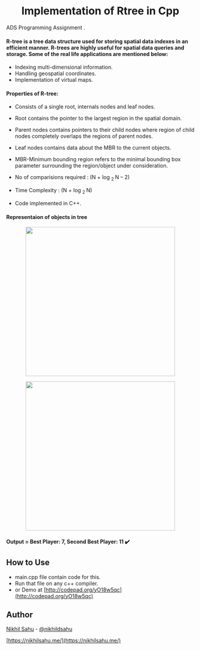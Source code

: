 <h1 align="center">Implementation of Rtree in Cpp</h1>
ADS Programming Assignment .

 ####  R-tree is a tree data structure used for storing spatial data indexes in an efficient manner. R-trees are highly useful for spatial data queries and storage. Some of the real life applications are mentioned below:
  - Indexing multi-dimensional information.
  - Handling geospatial coordinates.
  - Implementation of virtual maps.

 ####  Properties of R-tree:
  - Consists of a single root, internals nodes and leaf nodes.
  - Root contains the pointer to the largest region in the spatial domain.
  - Parent nodes contains pointers to their child nodes where region of child nodes completely overlaps the regions of parent nodes.
  - Leaf nodes contains data about the MBR to the current objects.
  - MBR-Minimum bounding region refers to the minimal bounding box parameter surrounding the region/object under consideration.

  - No of comparisions required : (N + log <sub> 2 </sub> N – 2)
  - Time Complexity : (N + log <sub> 2 </sub> N)
  - Code implemented in C++.
 
 #### Representaion of objects in tree
  <p align="center">
  <img height=400px  src="./sampletree.png" >
  </p>
   
   
 <p align="center">
  <img height=400px  src="./sampletree.png" >
  </p>
  
  #### Output = Best Player: 7, Second Best Player: 11 :heavy_check_mark:
  
  
   ## How to Use
 -  main.cpp file contain code for this.
 -  Run that file on any c++ compiler.
 -  or Demo at [http://codepad.org/yO18w5qc](http://codepad.org/yO18w5qc)
 
## Author

[Nikhil Sahu](https://nikhilsahu.me/) - [@nikhildsahu](https://github.com/nikhildsahu) 

[https://nikhilsahu.me/](https://nikhilsahu.me/)
